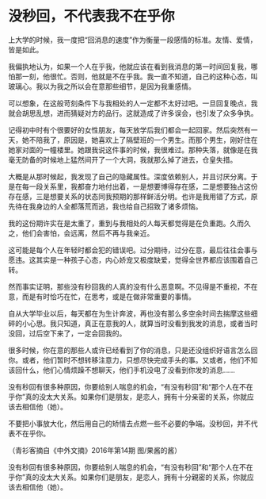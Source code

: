# 没秒回，不代表我不在乎你

上大学的时候，我一度把“回消息的速度”作为衡量一段感情的标准。友情、爱情，皆是如此。 

我偏执地认为，如果一个人在乎我，他就应该在看到我消息的第一时间回复我，哪怕那一刻，他很忙。否则，他就是不在乎我。我一直不知道，自己的这种心态，叫玻璃心。我以为我之所以会在意那些细节，是因为我重感情。 

可以想象，在这般苛刻条件下与我相处的人一定都不太好过吧。一旦回复晚点，我就会胡思乱想，进而猜疑对方的品行。这就造成了许多误会，也引发了众多争执。 

记得初中时有个很要好的女性朋友，每天放学后我们都会一起回家。然后突然有一天，她不陪我了，原因是，她喜欢上了隔壁班的一个男生。而那个男生，刚好住在她家对面的一幢楼里。她跟我说这件事的时候，我很难过。那种失落，就像是在我毫无防备的时候地上猛然间开了一个大洞，我就那么掉了进去，仓皇失措。 

大概是从那时候起，我发现了自己的隐藏属性。深度依赖别人，并且讨厌分离。于是在每一段关系里，我都奋力地付出着，一是想要博得存在感，二是想要独占这份存在感，三是想要关系的状态同我预期的那样鲜活分明。也许是我用错了方式，原先待在我身边的人全都落荒而逃，我也给自己招致了诸多烦恼。 

我的这份期许实在是太重了，重到与我相处的人每天都觉得是在负重跑。久而久之，他们会害怕，会远离，然后不再与我亲近。 

这可能是每个人在年轻时都会犯的错误吧。过分期待，过分在意，最后往往会事与愿违。这其实是一种孩子心态，内心娇宠又极度缺爱，觉得全世界都应该围着自己转。 

然而事实证明，那些没有秒回我的人真的没有什么恶意啊。不见得是不重视，不在意，而是有时恰巧在忙，在思考，或是在做非常重要的事情。 

自从大学毕业以后，每天都在为生计奔波，再也没有那么多空余时间去揣摩这些细碎的小心思。我只知道，真正在意我的人，就算当时没看到我发的消息，或者当时没回，过后空下来了，一定会回我的。 

很多时候，你在意的那些人或许已经看到了你的消息，只是还没组织好语言怎么回你。或者，他们暂时不想转移注意力，只想尽快完成手头的事。又或者，他们不知该回什么，他们心情烦躁不想聊天，他们手机没电了没看到你发的消息…… 

没有秒回有很多种原因，你要给别人喘息的机会，“有没有秒回”和“那个人在不在乎你”真的没太大关系。如果你们是朋友，是恋人，拥有十分亲密的关系，你就应该去相信他（她）。 

不要把小事放大化，然后用自己的矫情去点燃一些不必要的争端。没秒回，并不代表不在乎你。 

（青衫客摘自《中外文摘》2016年第14期 图/果酱的酱） 

没有秒回有很多种原因，你要给别人喘息的机会，“有没有秒回”和“那个人在不在乎你”真的没太大关系。如果你们是朋友，是恋人，拥有十分親密的关系，你就应该去相信他（她）。